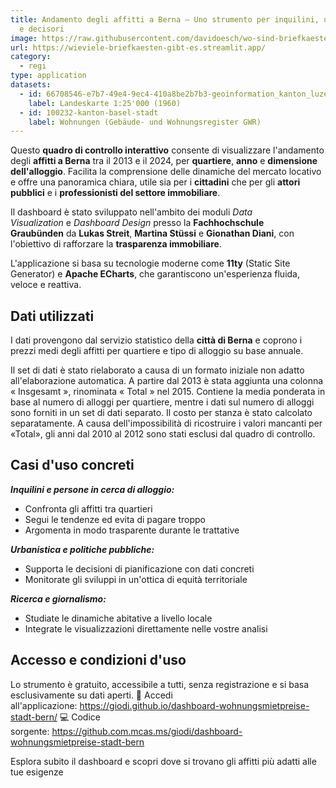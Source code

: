 ```yaml
---
title: Andamento degli affitti a Berna – Uno strumento per inquilini, urbanisti
  e decisori
image: https://raw.githubusercontent.com/davidoesch/wo-sind-briefkaesten/refs/heads/master/images/screenshot.png
url: https://wieviele-briefkaesten-gibt-es.streamlit.app/
category:
  - regi
type: application
datasets:
  - id: 66708546-e7b7-49e4-9ec4-410a8be2b7b3-geoinformation_kanton_luzern
    label: Landeskarte 1:25'000 (1960)
  - id: 100232-kanton-basel-stadt
    label: Wohnungen (Gebäude- und Wohnungsregister GWR)
---
```

Questo **quadro di controllo interattivo** consente di visualizzare l'andamento degli **affitti a Berna** tra il 2013 e il 2024, per **quartiere**, **anno** e **dimensione dell'alloggio**. Facilita la comprensione delle dinamiche del mercato locativo e offre una panoramica chiara, utile sia per i **cittadini** che per gli **attori pubblici** e i **professionisti del settore immobiliare**.

Il dashboard è stato sviluppato nell'ambito dei moduli *Data Visualization* e *Dashboard Design* presso la **Fachhochschule Graubünden** da **Lukas Streit**, **Martina Stüssi** e **Gionathan Diani**, con l'obiettivo di rafforzare la **trasparenza immobiliare**.

L'applicazione si basa su tecnologie moderne come **11ty** (Static Site Generator) e **Apache ECharts**, che garantiscono un'esperienza fluida, veloce e reattiva.

## Dati utilizzati

I dati provengono dal servizio statistico della **città di Berna** e coprono i prezzi medi degli affitti per quartiere e tipo di alloggio su base annuale.

Il set di dati è stato rielaborato a causa di un formato iniziale non adatto all'elaborazione automatica. A partire dal 2013 è stata aggiunta una colonna « Insgesamt », rinominata « Total » nel 2015. Contiene la media ponderata in base al numero di alloggi per quartiere, mentre i dati sul numero di alloggi sono forniti in un set di dati separato. Il costo per stanza è stato calcolato separatamente. A causa dell'impossibilità di ricostruire i valori mancanti per «Total», gli anni dal 2010 al 2012 sono stati esclusi dal quadro di controllo.

## Casi d'uso concreti

***Inquilini e persone in cerca di alloggio:***

* Confronta gli affitti tra quartieri
* Segui le tendenze ed evita di pagare troppo
* Argomenta in modo trasparente durante le trattative

***Urbanistica e politiche pubbliche:***

* Supporta le decisioni di pianificazione con dati concreti
* Monitorate gli sviluppi in un'ottica di equità territoriale

***Ricerca e giornalismo:***

* Studiate le dinamiche abitative a livello locale
* Integrate le visualizzazioni direttamente nelle vostre analisi

## Accesso e condizioni d'uso

Lo strumento è gratuito, accessibile a tutti, senza registrazione e si basa esclusivamente su dati aperti. 🔗 Accedi all'applicazione: <https://giodi.github.io/dashboard-wohnungsmietpreise-stadt-bern/> 💻 Codice sorgente: <https://github.com.mcas.ms/giodi/dashboard-wohnungsmietpreise-stadt-bern>

Esplora subito il dashboard e scopri dove si trovano gli affitti più adatti alle tue esigenze
